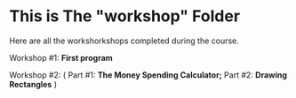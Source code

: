 # This is The "workshop" Folder
Here are all the workshorkshops completed during the course.

Workshop #1: **First program**

Workshop #2: (
Part #1: **The Money Spending Calculator;**
Part #2: **Drawing Rectangles**
)

